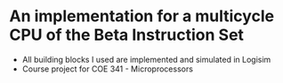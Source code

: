 # An implementation for a multicycle CPU of the Beta Instruction Set
* All building blocks I used are implemented and simulated in Logisim
* Course project for COE 341 - Microprocessors
